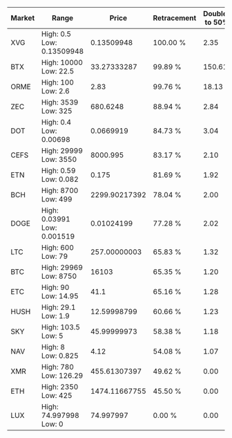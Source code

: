 | Market | Range | Price| Retracement | Doubles to 50% |
| --- | --- | --- | --- | --- |
| XVG | High: 0.5<br />Low: 0.13509948 | 0.13509948 | 100.00 % | 2.35 |
| BTX | High: 10000<br />Low: 22.5 | 33.27333287 | 99.89 % | 150.61 |
| ORME | High: 100<br />Low: 2.6 | 2.83 | 99.76 % | 18.13 |
| ZEC | High: 3539<br />Low: 325 | 680.6248 | 88.94 % | 2.84 |
| DOT | High: 0.4<br />Low: 0.00698 | 0.0669919 | 84.73 % | 3.04 |
| CEFS | High: 29999<br />Low: 3550 | 8000.995 | 83.17 % | 2.10 |
| ETN | High: 0.59<br />Low: 0.082 | 0.175 | 81.69 % | 1.92 |
| BCH | High: 8700<br />Low: 499 | 2299.90217392 | 78.04 % | 2.00 |
| DOGE | High: 0.03991<br />Low: 0.001519 | 0.01024199 | 77.28 % | 2.02 |
| LTC | High: 600<br />Low: 79 | 257.00000003 | 65.83 % | 1.32 |
| BTC | High: 29969<br />Low: 8750 | 16103 | 65.35 % | 1.20 |
| ETC | High: 90<br />Low: 14.95 | 41.1 | 65.16 % | 1.28 |
| HUSH | High: 29.1<br />Low: 1.9 | 12.59998799 | 60.66 % | 1.23 |
| SKY | High: 103.5<br />Low: 5 | 45.99999973 | 58.38 % | 1.18 |
| NAV | High: 8<br />Low: 0.825 | 4.12 | 54.08 % | 1.07 |
| XMR | High: 780<br />Low: 126.29 | 455.61307397 | 49.62 % | 0.00 |
| ETH | High: 2350<br />Low: 425 | 1474.11667755 | 45.50 % | 0.00 |
| LUX | High: 74.997998<br />Low: 0 | 74.997997 | 0.00 % | 0.00 |
